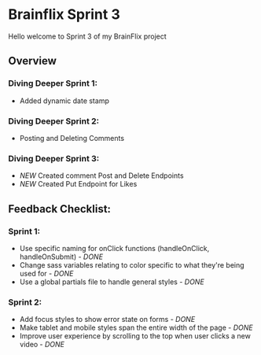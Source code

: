 # Brainflix Sprint 3

Hello welcome to Sprint 3 of my BrainFlix project

## Overview

### Diving Deeper Sprint 1:

- Added dynamic date stamp

### Diving Deeper Sprint 2:

- Posting and Deleting Comments

### Diving Deeper Sprint 3:

- *NEW* Created comment Post and Delete Endpoints
- *NEW* Created Put Endpoint for Likes

## Feedback Checklist:

### Sprint 1:
- Use specific naming for onClick functions (handleOnClick, handleOnSubmit) - *DONE*
- Change sass variables relating to color specific to what they're being used for - *DONE*
- Use a global partials file to handle general styles - *DONE*

### Sprint 2: 
- Add focus styles to show error state on forms - *DONE*
- Make tablet and mobile styles span the entire width of the page - *DONE*
- Improve user experience by scrolling to the top when user clicks a new video - *DONE*
